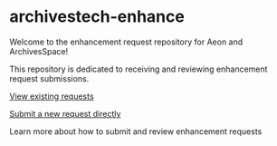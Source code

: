# archivestech-enhance


Welcome to the enhancement request repository for Aeon and ArchivesSpace!

This repository is dedicated to receiving and reviewing enhancement request submissions.

[View existing requests](https://github.com/orgs/emory-libraries/projects/11)

[Submit a new request directly](https://github.com/emory-libraries/archivestech-enhance/issues/new?template=feature_request.md)

Learn more about how to submit and review enhancement requests
